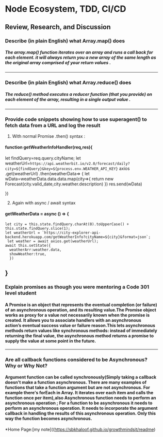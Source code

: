 # Node Ecosystem, TDD, CI/CD
## Review, Research, and Discussion
### Describe (in plain English) what Array.map() does
##### The array.map() function iterates over an array and runs a call back for each element. it will always return you a new array of the same length as the original array comprised of your return values .


-------------------------------------------------
### Describe (in plain English) what Array.reduce() does

##### The reduce() method executes a reducer function (that you provide) on each element of the array, resulting in a single output value .

-------------------------------------------------
### Provide code snippets showing how to use superagent() to fetch data from a URL and log the result
1. With normal Promise .then() syntax :
#### function getWeatherInfoHandler(req,res){
let findQuery=req.query.cityName;
let weatherUrl=`https://api.weatherbit.io/v2.0/forecast/daily?city=${findQuery}&key=${process.env.WEATHER_API_KEY}`
axios
.get(weatherUrl)
.then(weatherData=>
     {
       let wData=weatherData.data.data.map(city=>{
       return new Forecast(city.valid_date,city.weather.description)
     })
res.send(wData)

 })


2. Again with async / await syntax
#### getWeatherData = async () => {
    let city = this.state.findQuery.charAt(0).toUpperCase() + this.state.findQuery.slice(1); 
    let weatherUrl = `https://city-explorer-api-backend.herokuapp.com/getWeatherInfo?cityName=${city}&format=json`;
     let weather = await axios.get(weatherUrl);
    await this.setState({
      weatherArr:weather.data,
      showWeather:true,
      })
  }
-----------------------------------------------
### Explain promises as though you were mentoring a Code 301 level student
#### A Promise is an object that represents the eventual completion (or failure) of an asynchronous operation, and its resulting value.The Promise object works as proxy for a value not necessarily known when the promise is created. It allows you to associate handlers with an asynchronous action’s eventual success value or failure reason.This lets asynchronous methods return values like synchronous methods: instead of immediately returning the final value, the asynchronous method returns a promise to supply the value at some point in the future.

-----------------------------------------------
### Are all callback functions considered to be Asynchronous? Why or Why Not?
#### Argument function can be called synchronously(Simply taking a callback doesn't make a function asynchronous. There are many examples of functions that take a function argument but are not asynchronous. For example there's forEach in Array. It iterates over each item and calls the function once per item),also Asynchronous function needs to perform an asynchronous operation ; For a function to be asynchronous it needs to perform an asynchronous operation. It needs to incorporate the argument callback in handling the results of this asynchronous operation. Only this way the function becomes asynchronous.

*Home Page:[my note]((https://sbkhaloof.github.io/growthmindsit/readme)
